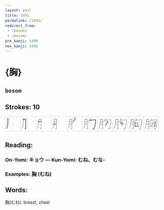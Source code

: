 ```yaml
---
layout: post
title: 1491
permalink: /1491/
redirect_from:
 - /bosom/
 - /bosom/
pre_kanji: 1490
nex_kanji: 1492
---
```


# {胸}

## `bosom`

## Strokes: 10

<div class="stroke"><img src="../images/E883B8.png" /></div>

## Reading:

### On-Yomi: キョウ &mdash; Kun-Yomi: むね、むな-

### Examples: 胸 (むね)

## Words:

胸(むね): breast, chest
